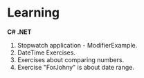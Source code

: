 # Learning
<b>C# .NET</b>

1. Stopwatch application - ModifierExample.
2. DateTime Exercises.
3. Exercises about comparing numbers.
4. Exercise "ForJohny" is about date range.

